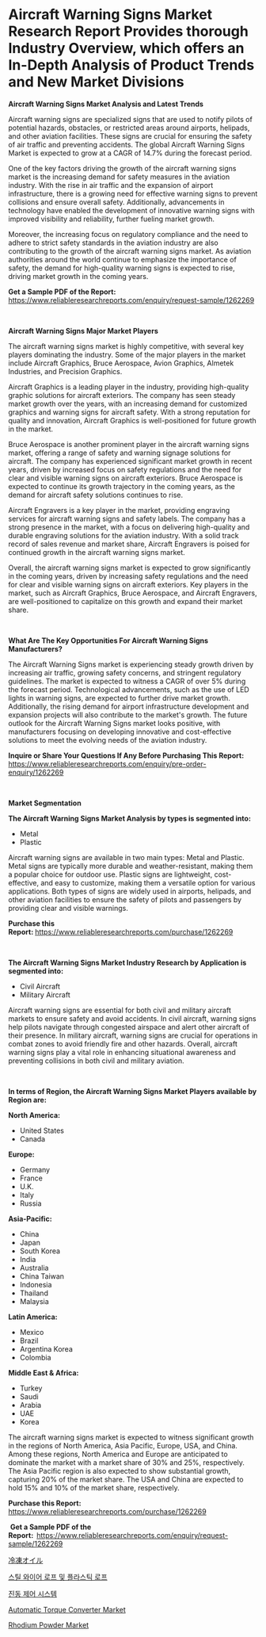 <p><h1>Aircraft Warning Signs Market Research Report Provides thorough Industry Overview, which offers an In-Depth Analysis of Product Trends and New Market Divisions</h1></p><p><strong>Aircraft Warning Signs Market Analysis and Latest Trends</strong></p>
<p><p>Aircraft warning signs are specialized signs that are used to notify pilots of potential hazards, obstacles, or restricted areas around airports, helipads, and other aviation facilities. These signs are crucial for ensuring the safety of air traffic and preventing accidents. The global Aircraft Warning Signs Market is expected to grow at a CAGR of 14.7% during the forecast period. </p><p>One of the key factors driving the growth of the aircraft warning signs market is the increasing demand for safety measures in the aviation industry. With the rise in air traffic and the expansion of airport infrastructure, there is a growing need for effective warning signs to prevent collisions and ensure overall safety. Additionally, advancements in technology have enabled the development of innovative warning signs with improved visibility and reliability, further fueling market growth.</p><p>Moreover, the increasing focus on regulatory compliance and the need to adhere to strict safety standards in the aviation industry are also contributing to the growth of the aircraft warning signs market. As aviation authorities around the world continue to emphasize the importance of safety, the demand for high-quality warning signs is expected to rise, driving market growth in the coming years.</p></p>
<p><strong>Get a Sample PDF of the Report:&nbsp;</strong> <a href="https://www.reliableresearchreports.com/enquiry/request-sample/1262269">https://www.reliableresearchreports.com/enquiry/request-sample/1262269</a></p>
<p>&nbsp;</p>
<p><strong>Aircraft Warning Signs Major Market Players</strong></p>
<p><p>The aircraft warning signs market is highly competitive, with several key players dominating the industry. Some of the major players in the market include Aircraft Graphics, Bruce Aerospace, Avion Graphics, Almetek Industries, and Precision Graphics.</p><p>Aircraft Graphics is a leading player in the industry, providing high-quality graphic solutions for aircraft exteriors. The company has seen steady market growth over the years, with an increasing demand for customized graphics and warning signs for aircraft safety. With a strong reputation for quality and innovation, Aircraft Graphics is well-positioned for future growth in the market.</p><p>Bruce Aerospace is another prominent player in the aircraft warning signs market, offering a range of safety and warning signage solutions for aircraft. The company has experienced significant market growth in recent years, driven by increased focus on safety regulations and the need for clear and visible warning signs on aircraft exteriors. Bruce Aerospace is expected to continue its growth trajectory in the coming years, as the demand for aircraft safety solutions continues to rise.</p><p>Aircraft Engravers is a key player in the market, providing engraving services for aircraft warning signs and safety labels. The company has a strong presence in the market, with a focus on delivering high-quality and durable engraving solutions for the aviation industry. With a solid track record of sales revenue and market share, Aircraft Engravers is poised for continued growth in the aircraft warning signs market.</p><p>Overall, the aircraft warning signs market is expected to grow significantly in the coming years, driven by increasing safety regulations and the need for clear and visible warning signs on aircraft exteriors. Key players in the market, such as Aircraft Graphics, Bruce Aerospace, and Aircraft Engravers, are well-positioned to capitalize on this growth and expand their market share.</p></p>
<p>&nbsp;</p>
<p><strong>What Are The Key Opportunities For Aircraft Warning Signs Manufacturers?</strong></p>
<p><p>The Aircraft Warning Signs market is experiencing steady growth driven by increasing air traffic, growing safety concerns, and stringent regulatory guidelines. The market is expected to witness a CAGR of over 5% during the forecast period. Technological advancements, such as the use of LED lights in warning signs, are expected to further drive market growth. Additionally, the rising demand for airport infrastructure development and expansion projects will also contribute to the market's growth. The future outlook for the Aircraft Warning Signs market looks positive, with manufacturers focusing on developing innovative and cost-effective solutions to meet the evolving needs of the aviation industry.</p></p>
<p><strong>Inquire or Share Your Questions If Any Before Purchasing This Report:</strong> <a href="https://www.reliableresearchreports.com/enquiry/pre-order-enquiry/1262269">https://www.reliableresearchreports.com/enquiry/pre-order-enquiry/1262269</a></p>
<p>&nbsp;</p>
<p><strong>Market Segmentation</strong></p>
<p><strong>The Aircraft Warning Signs Market Analysis by types is segmented into:</strong></p>
<p><ul><li>Metal</li><li>Plastic</li></ul></p>
<p><p>Aircraft warning signs are available in two main types: Metal and Plastic. Metal signs are typically more durable and weather-resistant, making them a popular choice for outdoor use. Plastic signs are lightweight, cost-effective, and easy to customize, making them a versatile option for various applications. Both types of signs are widely used in airports, helipads, and other aviation facilities to ensure the safety of pilots and passengers by providing clear and visible warnings.</p></p>
<p><strong>Purchase this Report:&nbsp;</strong><a href="https://www.reliableresearchreports.com/purchase/1262269">https://www.reliableresearchreports.com/purchase/1262269</a></p>
<p>&nbsp;</p>
<p><strong>The Aircraft Warning Signs Market Industry Research by Application is segmented into:</strong></p>
<p><ul><li>Civil Aircraft</li><li>Military Aircraft</li></ul></p>
<p><p>Aircraft warning signs are essential for both civil and military aircraft markets to ensure safety and avoid accidents. In civil aircraft, warning signs help pilots navigate through congested airspace and alert other aircraft of their presence. In military aircraft, warning signs are crucial for operations in combat zones to avoid friendly fire and other hazards. Overall, aircraft warning signs play a vital role in enhancing situational awareness and preventing collisions in both civil and military aviation.</p></p>
<p>&nbsp;</p>
<p><strong>In terms of Region, the Aircraft Warning Signs Market Players available by Region are:</strong></p>
<p>
    <p> <strong> North America: </strong>
        <ul>
            <li>United States</li>
            <li>Canada</li>
        </ul>
        </p> 
    <p> <strong> Europe: </strong>
        <ul>
            <li>Germany</li>
            <li>France</li>
            <li>U.K.</li>
            <li>Italy</li>
            <li>Russia</li>
        </ul>
        </p> 
    <p> <strong> Asia-Pacific: </strong>
        <ul>
            <li>China</li>
            <li>Japan</li>
            <li>South Korea</li>
            <li>India</li>
            <li>Australia</li>
            <li>China Taiwan</li>
            <li>Indonesia</li>
            <li>Thailand</li>
            <li>Malaysia</li>
        </ul>
        </p> 
    <p> <strong> Latin America: </strong>
        <ul>
            <li>Mexico</li>
            <li>Brazil</li>
            <li>Argentina Korea</li>
            <li>Colombia</li>
        </ul>
        </p> 
    <p> <strong> Middle East & Africa: </strong>
        <ul>
            <li>Turkey</li>
            <li>Saudi</li>
            <li>Arabia</li>
            <li>UAE</li>
            <li>Korea</li>
        </ul>
    </p>
    </p>
<p><p>The aircraft warning signs market is expected to witness significant growth in the regions of North America, Asia Pacific, Europe, USA, and China. Among these regions, North America and Europe are anticipated to dominate the market with a market share of 30% and 25%, respectively. The Asia Pacific region is also expected to show substantial growth, capturing 20% of the market share. The USA and China are expected to hold 15% and 10% of the market share, respectively.</p></p>
<p><strong>Purchase this Report: </strong><a href="https://www.reliableresearchreports.com/purchase/1262269">https://www.reliableresearchreports.com/purchase/1262269</a></p>
<p>&nbsp;<strong>Get a Sample PDF of the Report:&nbsp;&nbsp;</strong><a href="https://www.reliableresearchreports.com/enquiry/request-sample/1262269">https://www.reliableresearchreports.com/enquiry/request-sample/1262269</a></p>
<p><strong></strong></p>
<p><p><a href="https://github.com/xnljig2898992/Market-Research-Report-List-1/blob/main/6623531187835.md">冷凍オイル</a></p><p><a href="https://github.com/trmesnao7959541/Market-Research-Report-List-1/blob/main/6036789187770.md">스틸 와이어 로프 및 플라스틱 로프</a></p><p><a href="https://github.com/vsn7qpua81q/Market-Research-Report-List-1/blob/main/5204818187771.md">진동 제어 시스템</a></p><p><a href="https://github.com/Whitneyboyettebo9kiw7yr13/Market-Research-Report-List-1/blob/main/automatic-torque-converter-market.md">Automatic Torque Converter Market</a></p><p><a href="https://florentine-yuzu-f42.notion.site/Rhodium-Powder-Market-Research-Report-Reveals-The-Latest-Trends-And-Opportunities-of-this-Market-for-bab278b417744252941d001265b0b757">Rhodium Powder Market</a></p></p>